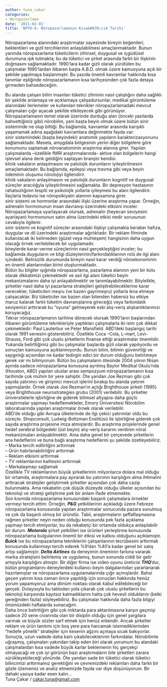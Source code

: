 ```yaml
---
author: tuna_cakar
categories:
- Noropazarlama
date: '2011-02-01'
title: 'NPYD-6: Nöropazarlamanın Kısa&#039;cık Tarihi'
---
```


Nöropazarlama alanındaki araştırmalar sayesinde bireyin beğenileri, beklentileri ve gizli tercihlerinin anlaşılabilmesi amaçlanmaktadır. Bunun yanında nöropazarlama tüketicilerin zihinsel, duygusal ve içgüdüsel durumuna ışık tutmakta; bu da tüketici ve şirket arasında farklı bir ilişkinin doğmasını sağlamaktadır. 1990’lara kadar gizli olarak yürütülen bu çalışmalar 1990’lardan itibaren başta A.B.D. olmak üzere kamuoyuna açık bir şekilde yapılmaya başlanmıştır. Bu yazıda önemli kavramlar hakkında kısa tanımlar eşliğinde nöropazarlamanın kısa tarihçesinden çok fazla detaya girmeden bahsedeceğim.  
  
Bu alanda çalışan bilim insanları tüketici zihninin nasıl çalıştığını daha sağlıklı bir şekilde anlamaya ve açıklamaya çalışadursunlar, medikal görüntüleme alanındaki ilerlemeler ve kullanılan teknikler nöropazarlamadaki mevcut çalışmaları çığır açacak şekilde etkileyecek gibi görünüyor. Nöropazarlamanın temel olarak üzerinde durduğu alan (önceki yazılarda bahsettiğimiz gibi) nörobilim, yani başta beyin olmak üzere bütün sinir sisteminde ne olup bittiği. Bu bağlamda, kavramlar arasında karışıklı yaşamamak adına aşağıdaki kavramlara değinmekte fayda var:  
 sinir sistemindeki (başta beyindeki) anatomik yapıların karakterizasyonunu sağlamaktadır. Mesela, amygdala bölgesinin yerini diğer bölgelere göre konumunu saptamak nöroanatominin araştırma alanına girer. Yapılan çalışmalarda –özellikle fMRI araştırmalarında- aktive olan bölgelerin hangi işlevsel alana denk geldiğini saptayan branştır kendisi.  
 klinik vakaların anlaşılmasını ve patolojik durumların iyileştirilmesini amaçlamaktadır. Bu bağlamda, epilepsi veya travma gibi veya beyin ödeminin oluşumu nörolojiyi ilgilendirir.  
 klinik vakaların anlaşılmasını ve patolojik durumların kognitif ve duygusal süreçler aracılığyla iyileştirilmesini sağlamakta. Bir depresyon hastasının rahatsızlığının tespiti ve psikolojik yollarla iyileşmesi bu alanı ilgilendirir. İlaçlarla tedavisi ise nöropsikiyatri alanının kapsamına girer.  
 sinir sistemi ve hormonlar arasındaki ilişki üzerine araştırma yapar. Örneğin, adrenalin hormonunun insan davranışı üzerindeki etkisini inceler. Nöropazarlamaya uyarlayacak olursak, adrenalin (heyecan seviyesini ayarlayan) hormonunun satın alma üzerindeki etkisi nedir sorusunun cevabıyla ilgilenir.  
 sinir sistemi ve kognitif süreçler arasındaki ilişkiyi çalışmakla beraber hafıza, duygular ve dil üzerindeki araştırmalar ağırlıktadır. Bir reklam filminde kullanılacak iki kelimeden (güzel veya muhteşem) hangisinin daha uygun olacağı örnek verilebilecek bir uygulamadır.  
 bireylerde karar-verme süreçlerinin nasıl gerçekleştiğini inceler; bu bağlamda duyguların ve bilgi düzeylerinin/farkındalıklarının rolü de ilgi alanı içindedir. Belirsizlik durumunda bireyin nasıl karar verdiği nöroekonominin en önemli alanlarından birini oluşturmaktadır.  
Bütün bu bilgiler ışığında nöropazarlama, pazarlama alanının yeni bir kolu olarak dikkatimizi çekmektedir ve asıl ilgi alanı tüketici beyin mekanizmalarını daha iyi anlayabilmektir ve tanımlayabilmektir. Böylelikle, şirketler nasıl daha iyi pazarlama stratejileri geliştirebileceklerine karar verecekler, tüketicileri meşru (ve bazen gayrimeşru) yollarla ikna etmeye çalışacaklar. Biz tüketiciler ise bazen olan bitenden habersiz bu etkiye maruz kalarak farklı tüketim davranışlarına gireceğiz veya farkındalık seviyemizi arttırarak bu “oyuna” gelmeyerek eski alış-veriş alışkanlıklarımızı koruyacağız.  
Tekrar nöropazarlamanın tarihine dönecek olursak 1990’ların başlarından itibaren görüntüleme teknikleriyle yaptıkları çalışmalarla iki isim çok dikkat çekmektedir: Paul Lauterbur ve Peter Mansfield. ABD’deki başlangıç tarihi olarak 1991 senesini gösterebiliriz. Özellikle Coca –Cola, L-mart, Levi-Strauss, Ford gibi çok uluslu şirketlerin finanse ettiği araştırmalar önemlidir. Yukarıda belirttiğimiz gibi bu çalışmalar başlarda gizli olarak yapılıyordu ve sonuçları kamuoyuna açıklanmıyordu. Bunun bilim, bilimin güvenirliği ve saygınlığı açısından ne kadar tedirgin edici bir durum olduğunu belirtmeye gerek var mı bilmiyorum. Bütün bu çalışmaların ötesinde 2004 yılının Nisan ayında sadece nöropazarlama konusuna ayrılmış Baylor Medikal Okulu’nda (Houston, ABD) yapılan uluslar arası sempozyum nöropazarlamanın kısa tarihinde çok mühim bir yere sahiptir. Öte yandan Joe Rezman gibi çok sayıda yatırımcı ve girişimci mevcut işlerini bırakıp bu alanda yatırım yapmışlardır. Örnek olarak Joe Rezman’ın açtığı Brighthouse şirketi (1995) veya Brighthouse neurostrategies grubu (2001) verilebilir. Bu şirketler üniversitelerle işbirliğine de giderek bilimsel altyapısı daha güçlü araştırmalar yapmayı hedeflemekteler, Emory Üniversitesi Nörobilim laboratuarında yapılan araştırmalar örnek olarak verilebilir.  
ABD’de olduğu gibi Avrupa ülkelerinde de ilgi çekici yatırımlar oldu bu süreçte. Shopconsult, Ludwig-Boltzman Enstitüsü ile işbirliğine giderek çok sayıda araştırma projesine imza atmışlardır. Bu araştırma projelerinde genel hedef serebral bölgedeki (üst beyin) alış-veriş kararını verdiren nöral mekanizmaları anlayabilmektir. Ama daha genel bir çerçevede şirketlerin ana hedeflerini ve buna bağlı araştırma hedeflerini şu şekilde özetleyebiliriz.  
– Marka tercih edilirliğini arttırmak  
– Ürün hatırlanabilirliğini arttırmak  
– Reklam etkisini arttırmak  
– TV reklamlarının kalitesini arttırmak  
– Markalaşmayı sağlamak  
Özellikle TV reklamlarının büyük şirketlerinin milyonlarca dolara mal olduğu bir ortamda, araştırmalara pay ayırarak bu yatırımın karşılığını alma ihtimalini arttıracak stratejiler geliştirmek şirketler açısından çok daha cazip bulunmakta. Ama rekabetin çok düşük düzeyde olduğu ülkeler açısından bu teknoloji ve strateji geliştirme pek bir anlam ifade etmemekte.  
Son kısımda nöropazarlama konusundaki başarılı çalışmalara örnekler vermeyi tercih ettim: Örneğin, ***P&amp;G*** yetkililerinin açıkladığı üzere Febreze nöropazarlama konusunda yapılan araştırmalar sonucunda pazara sunulmuş ve çok da başarılı olmuş bir üründür. Tabii, araştırmaların şeffaflaşmasına rağmen şirketler neyin neden olduğu konusunda pek fazla açıklama yapmayı tercih etmiyorlar, bu da rekabetçi bir ortamda oldukça anlaşılabilir bir durum. ***Motorola*** şirket yetkilileri ise ürünleri yerleştirme konusunda nöropazarlama bulgularının önemli bir etkisi ve katkısı olduğunu açıklamıştır. ***Buick*** ise bu nöropazarlama tekniklerini çalışanlarının tecrübesini arttırmak konusunda kullanmayı tercih ederek %9’dan %40’a kadar genel bir satış artışı sağlamıştır. ***Delta Airlines*** da deneyimin öneminin farkına vararak marka stratejisini belirlemiş ve uygulamış, bunun sonunda ciddi bir gelir artışıyla karşılığını almıştır. Bir diğer firma ise video oyunu üreticisi ***THQ***’dur, bütün programlarını deneylerdeki kullanıcı beyin dalgalarından yararlanarak hazırlamışlar ve nöropazarlama uygulamalarında çığır açmışlardır. Bahsi geçen yatırım kısa zaman önce yapıldığı için sonuçları hakkında henüz yorum yapamıyoruz ama dönüm noktası olarak kabul edilebileceği bir gerçek. Dolayısıyla bu tablodan yola çıkarak çok uluslu şirketlerin bu teknoloji karşısında kayıtsız kalmadıklarını hatta çok hevesli olduklarını (belki gereğinden fazla) söyleyebiliriz. Bu çalışmalar hakkında daha fazla bilgiyi önümüzdeki haftalarda sunacağım.  
Daha önce belirttiğim gibi çok miktarda para aktarılmasına karşın geçmişi sadece 20 sene civarında olan bir disiplin olduğu için genel yargılara varmak ve büyük sözler sarf etmek için henüz erkendir. Ancak şirketler reklam ve ürün tanıtımı için boş yere para harcamak istemediklerinden “hedefe yönelik” stratejiler için kesenin ağzını açmaya sıcak bakıyorlar. Sonuçta, uzun vadede daha karlı çıkabileceklerinin farkındalar. Nörobilimle uğraşmış, çalışmaları yakından takip eden biri olarak yorumum bu alandaki çalışmalardan kısa vadede büyük karlar beklemenin hiç gerçekçi olmayacağı ve çok iyi görünün bazı araştırmaların bile şirketleri zarara sürükleyebileceği yönünde. Öte yandan sade bir tüketici olarak tüketici bilincimizi arttırmamız gerektiğini ve çevremizdeki reklamları daha farklı bir gözle izlememiz ve analiz etmemizde fayda var diye düşünüyorum. Bir dahaki yazıya kadar esen kalın…  
Tuna Çakar / <cakar.tuna@gmail.com>